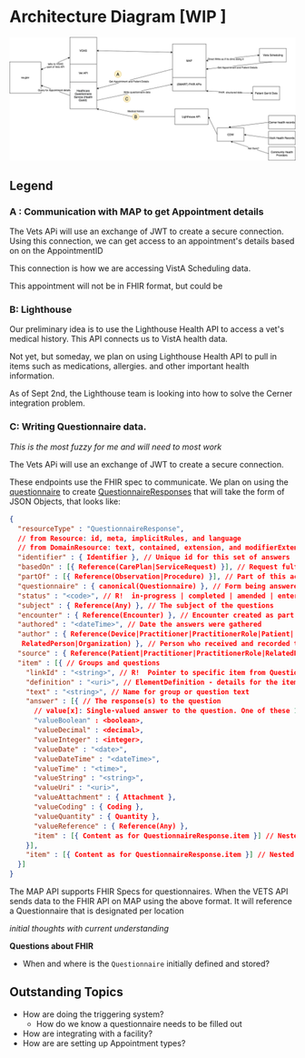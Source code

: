 # Architecture Diagram [WIP ]

![Diagram](assets/architecture.v1.png)


## Legend
### A : Communication with MAP to get Appointment details 

The Vets APi will use an exchange of JWT to create a secure connection. Using this connection, we can get access to an appointment's details based on on the AppointmentID

This connection is how we are accessing VistA Scheduling data. 

This appointment will not be in FHIR format, but could be 

### B: Lighthouse 

Our preliminary idea is to use the Lighthouse Health API to access a vet's medical history. This API connects us to VistA health data.  

Not yet, but someday, we plan on using Lighthouse Health API to pull in items such as medications, allergies. and other important health information.

As of Sept 2nd, the Lighthouse team is looking into how to solve the Cerner integration problem. 

### C: Writing Questionnaire data.  

*This is the most fuzzy for me and will need to most work*

The Vets APi will use an exchange of JWT to create a secure connection.

These endpoints use the FHIR spec to communicate. We plan on using the [questionnaire](https://www.hl7.org/fhir/questionnaire.html) to create [QuestionnaireResponses](https://www.hl7.org/fhir/questionnaireresponse.html) that will take the form of JSON Objects, that looks like: 

```json
{
  "resourceType" : "QuestionnaireResponse",
  // from Resource: id, meta, implicitRules, and language
  // from DomainResource: text, contained, extension, and modifierExtension
  "identifier" : { Identifier }, // Unique id for this set of answers
  "basedOn" : [{ Reference(CarePlan|ServiceRequest) }], // Request fulfilled by this QuestionnaireResponse
  "partOf" : [{ Reference(Observation|Procedure) }], // Part of this action
  "questionnaire" : { canonical(Questionnaire) }, // Form being answered
  "status" : "<code>", // R!  in-progress | completed | amended | entered-in-error | stopped
  "subject" : { Reference(Any) }, // The subject of the questions
  "encounter" : { Reference(Encounter) }, // Encounter created as part of
  "authored" : "<dateTime>", // Date the answers were gathered
  "author" : { Reference(Device|Practitioner|PractitionerRole|Patient|
   RelatedPerson|Organization) }, // Person who received and recorded the answers
  "source" : { Reference(Patient|Practitioner|PractitionerRole|RelatedPerson) }, // The person who answered the questions
  "item" : [{ // Groups and questions
    "linkId" : "<string>", // R!  Pointer to specific item from Questionnaire
    "definition" : "<uri>", // ElementDefinition - details for the item
    "text" : "<string>", // Name for group or question text
    "answer" : [{ // The response(s) to the question
      // value[x]: Single-valued answer to the question. One of these 12:
      "valueBoolean" : <boolean>,
      "valueDecimal" : <decimal>,
      "valueInteger" : <integer>,
      "valueDate" : "<date>",
      "valueDateTime" : "<dateTime>",
      "valueTime" : "<time>",
      "valueString" : "<string>",
      "valueUri" : "<uri>",
      "valueAttachment" : { Attachment },
      "valueCoding" : { Coding },
      "valueQuantity" : { Quantity },
      "valueReference" : { Reference(Any) },
      "item" : [{ Content as for QuestionnaireResponse.item }] // Nested groups and questions
    }],
    "item" : [{ Content as for QuestionnaireResponse.item }] // Nested questionnaire response items
  }]
}

```

The MAP API supports FHIR Specs for questionnaires. When the VETS API sends data to the FHIR API on MAP using the above format. It will reference a Questionnaire that is designated per location

*initial thoughts with current understanding*

**Questions about FHIR**
- When and where is the `Questionnaire` initially defined and stored?
  

## Outstanding Topics

- How are doing the triggering system? 
  - How do we know a questionnaire needs to be filled out
- How are integrating with a facility? 
- How are are setting up Appointment types? 
